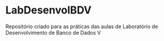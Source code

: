# LabDesenvolBDV
Repositório criado para as práticas das aulas de Laboratório de Desenvolvimento de Banco de Dados V
